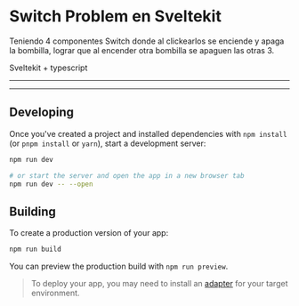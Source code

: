 # Switch Problem en Sveltekit

Teniendo 4 componentes Switch donde al clickearlos se enciende y apaga la bombilla, lograr que al encender otra bombilla se apaguen las otras 3.

Sveltekit + typescript

---

---

## Developing

Once you've created a project and installed dependencies with `npm install` (or `pnpm install` or `yarn`), start a development server:

```bash
npm run dev

# or start the server and open the app in a new browser tab
npm run dev -- --open
```

## Building

To create a production version of your app:

```bash
npm run build
```

You can preview the production build with `npm run preview`.

> To deploy your app, you may need to install an [adapter](https://kit.svelte.dev/docs/adapters) for your target environment.
